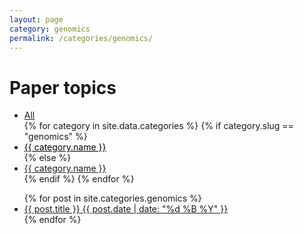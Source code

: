 ```yaml
---
layout: page
category: genomics
permalink: /categories/genomics/
---
```


# Paper topics

<div class="explore">
    <ul class="categories">
		<li class="categories__item"><a href="{{ '/notes' | prepend: site.baseurl }}">All</a></li>
        {% for category in site.data.categories %}
            {% if category.slug == "genomics" %}
              <li class="categories__item"><a href="{{ '/categories/' | append: category.slug | prepend: site.baseurl }}" style="text-decoration:underline;color:black">{{ category.name }}</a></li>
            {% else %}
              <li class="categories__item"><a href="{{ '/categories/' | append: category.slug | prepend: site.baseurl }}">{{ category.name }}</a></li>
            {% endif %}
        {% endfor %}
    </ul>
</div>

<ul class="list-posts">
    {% for post in site.categories.genomics %}
        <li class="post-teaser">
            <a href="{{ post.url | prepend: site.baseurl }}">
                <span class="post-teaser__title">{{ post.title }}</span>
                <span class="post-teaser__date">{{ post.date | date: "%d %B %Y" }}</span>
            </a>
        </li>
    {% endfor %}
</ul>
